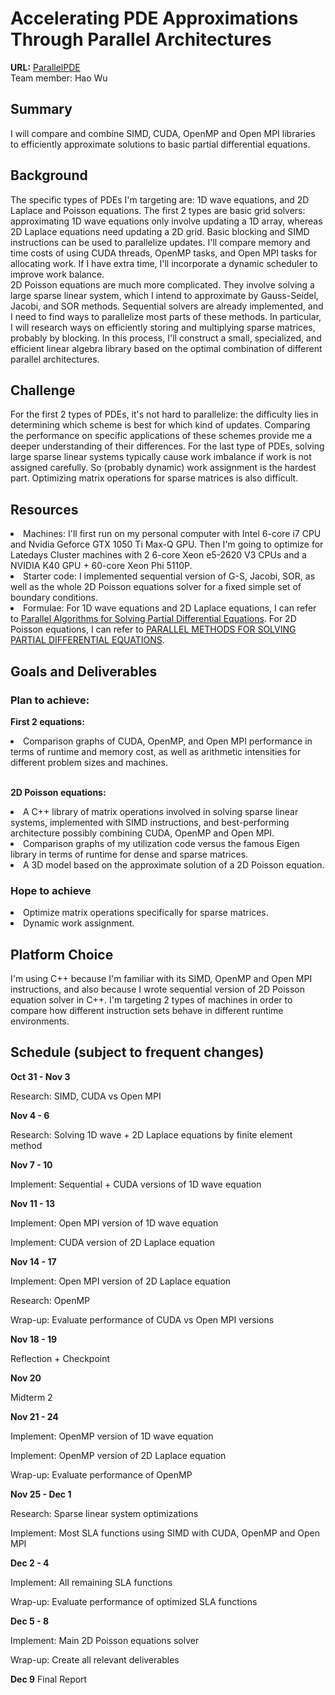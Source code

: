 # Accelerating PDE Approximations Through Parallel Architectures
**URL:** <a href="https://github.com/Wuhao1627003/ParallelPDE">ParallelPDE</a><br>
Team member: Hao Wu
## Summary
I will compare and combine SIMD, CUDA, OpenMP and Open MPI libraries to efficiently approximate solutions to basic partial differential equations.
## Background
The specific types of PDEs I'm targeting are: 1D wave equations, and 2D Laplace and Poisson equations. 
The first 2 types are basic grid solvers: approximating 1D wave equations only involve updating a 1D array, whereas 2D Laplace equations need updating a 2D grid. Basic blocking and SIMD instructions can be used to parallelize updates. I'll compare memory and time costs of using CUDA threads, OpenMP tasks, and Open MPI tasks for allocating work. If I have extra time, I'll incorporate a dynamic scheduler to improve work balance.<br>
2D Poisson equations are much more complicated. They involve solving a large sparse linear system, which I intend to approximate by Gauss-Seidel, Jacobi, and SOR methods. Sequential solvers are already implemented, and I need to find ways to parallelize most parts of these methods. In particular, I will research ways on efficiently storing and multiplying sparse matrices, probably by blocking. In this process, I'll construct a small, specialized, and efficient linear algebra library based on the optimal combination of different parallel architectures.
## Challenge
For the first 2 types of PDEs, it's not hard to parallelize: the difficulty lies in determining which scheme is best for which kind of updates. Comparing the performance on specific applications of these schemes provide me a deeper understanding of their differences.
For the last type of PDEs, solving large sparse linear systems typically cause work imbalance if work is not assigned carefully. So (probably dynamic) work assignment is the hardest part. Optimizing matrix operations for sparse matrices is also difficult.
## Resources
<li>Machines: I'll first run on my personal computer with Intel 6-core i7 CPU and Nvidia Geforce GTX 1050 Ti Max-Q GPU. Then I'm going to optimize for Latedays Cluster machines with 2 6-core Xeon e5-2620 V3 CPUs and a NVIDIA K40 GPU + 60-core Xeon Phi 5110P.</li>
<li>Starter code: I implemented sequential version of G-S, Jacobi, SOR, as well as the whole 2D Poisson equations solver for a fixed simple set of boundary conditions.</li>
<li>Formulae: For 1D wave equations and 2D Laplace equations, I can refer to <a href="https://pdfs.semanticscholar.org/aa7a/561bc58ae4709ba45712e94971ebdb9e6330.pdf">Parallel Algorithms for Solving Partial Differential Equations</a>. For 2D Poisson equations, I can refer to <a href="http://elib.mi.sanu.ac.rs/files/journals/kjm/25/d001download.pdf">PARALLEL METHODS FOR SOLVING PARTIAL DIFFERENTIAL EQUATIONS</a>.</li>

## Goals and Deliverables
### Plan to achieve: 
**First 2 equations:**<br>
<li>Comparison graphs of CUDA, OpenMP, and Open MPI performance in terms of runtime and memory cost, as well as arithmetic intensities for different problem sizes and machines.</li><br>


**2D Poisson equations:**<br>
<li>A C++ library of matrix operations involved in solving sparse linear systems, implemented with SIMD instructions, and best-performing architecture possibly combining CUDA, OpenMP and Open MPI.</li>
<li>Comparison graphs of my utilization code versus the famous Eigen library in terms of runtime for dense and sparse matrices.</li>
<li>A 3D model based on the approximate solution of a 2D Poisson equation.</li>

### Hope to achieve
<li>Optimize matrix operations specifically for sparse matrices.</li>
<li>Dynamic work assignment.</li>

## Platform Choice
I'm using C++ because I'm familiar with its SIMD, OpenMP and Open MPI instructions, and also because I wrote sequential version of 2D Poisson equation solver in C++. I'm targeting 2 types of machines in order to compare how different instruction sets behave in different runtime environments.

## Schedule (subject to frequent changes)
<b>Oct 31 - Nov 3</b>

Research: SIMD, CUDA vs Open MPI<br>

<b>Nov 4 - 6</b>

Research: Solving 1D wave + 2D Laplace equations by finite element method<br>

<b>Nov 7 - 10</b>

Implement: Sequential + CUDA versions of 1D wave equation<br>

<b>Nov 11 - 13</b>

Implement: Open MPI version of 1D wave equation

Implement: CUDA version of 2D Laplace equation<br>

<b>Nov 14 - 17</b>

Implement: Open MPI version of 2D Laplace equation

Research: OpenMP

Wrap-up: Evaluate performance of CUDA vs Open MPI versions<br>

<b>Nov 18 - 19</b>

Reflection + Checkpoint<br>

<b>Nov 20</b>

Midterm 2<br>

<b>Nov 21 - 24</b>

Implement: OpenMP version of 1D wave equation

Implement: OpenMP version of 2D Laplace equation

Wrap-up: Evaluate performance of OpenMP<br>

<b>Nov 25 - Dec 1</b>

Research: Sparse linear system optimizations

Implement: Most SLA functions using SIMD with CUDA, OpenMP and Open MPI<br>

<b>Dec 2 - 4</b>

Implement: All remaining SLA functions

Wrap-up: Evaluate performance of optimized SLA functions<br>

<b>Dec 5 - 8</b>


Implement: Main 2D Poisson equations solver

Wrap-up: Create all relevant deliverables<br>

<b>Dec 9</b>
Final Report








